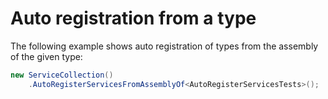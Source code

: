 # Auto registration from a type

The following example shows auto registration of types
from the assembly of the given type:

```csharp { data-fiddle="VRMZEM" }
new ServiceCollection()
    .AutoRegisterServicesFromAssemblyOf<AutoRegisterServicesTests>();
```